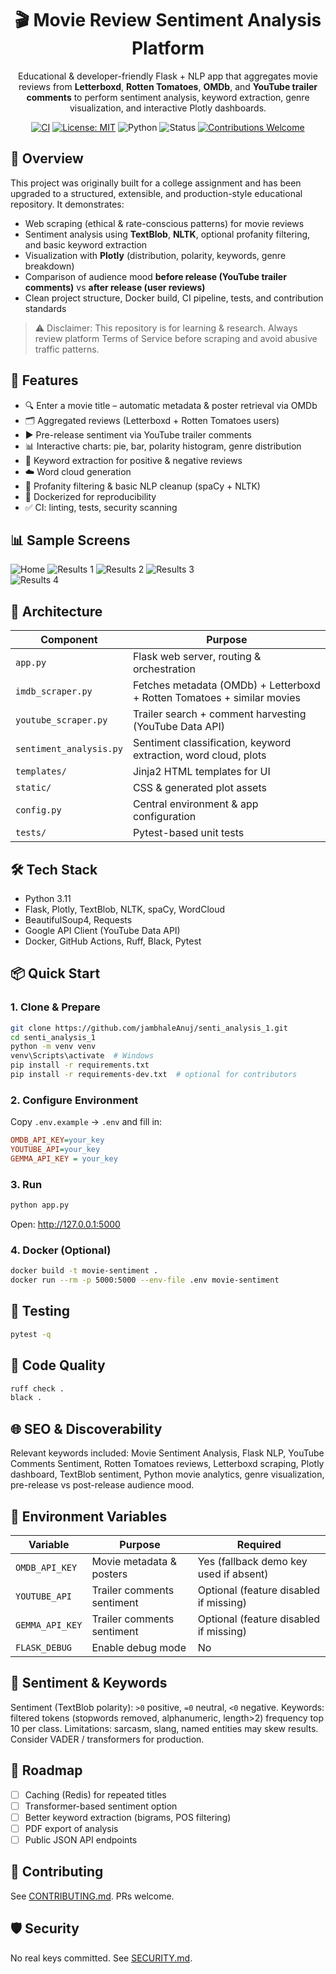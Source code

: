 <div align="center">

# 🎬 Movie Review Sentiment Analysis Platform

Educational & developer-friendly Flask + NLP app that aggregates movie reviews from **Letterboxd**, **Rotten Tomatoes**, **OMDb**, and **YouTube trailer comments** to perform sentiment analysis, keyword extraction, genre visualization, and interactive Plotly dashboards.

[![CI](https://github.com/jambhaleAnuj/senti_analysis_1/actions/workflows/ci.yml/badge.svg)](../../actions)
[![License: MIT](https://img.shields.io/badge/License-MIT-green.svg)](LICENSE)
![Python](https://img.shields.io/badge/Python-3.11+-blue.svg)
![Status](https://img.shields.io/badge/Project-Educational-informational)
[![Contributions Welcome](https://img.shields.io/badge/Contributions-welcome-brightgreen.svg)](CONTRIBUTING.md)

</div>

## 📌 Overview

This project was originally built for a college assignment and has been upgraded to a structured, extensible, and production-style educational repository. It demonstrates:

-   Web scraping (ethical & rate-conscious patterns) for movie reviews
-   Sentiment analysis using **TextBlob**, **NLTK**, optional profanity filtering, and basic keyword extraction
-   Visualization with **Plotly** (distribution, polarity, keywords, genre breakdown)
-   Comparison of audience mood **before release (YouTube trailer comments)** vs **after release (user reviews)**
-   Clean project structure, Docker build, CI pipeline, tests, and contribution standards

> ⚠️ Disclaimer: This repository is for learning & research. Always review platform Terms of Service before scraping and avoid abusive traffic patterns.

## 🚀 Features

-   🔍 Enter a movie title – automatic metadata & poster retrieval via OMDb
-   🗂 Aggregated reviews (Letterboxd + Rotten Tomatoes users)
-   ▶️ Pre-release sentiment via YouTube trailer comments
-   📊 Interactive charts: pie, bar, polarity histogram, genre distribution
-   🧠 Keyword extraction for positive & negative reviews
-   ☁️ Word cloud generation
-   🧼 Profanity filtering & basic NLP cleanup (spaCy + NLTK)
-   🐳 Dockerized for reproducibility
-   ✅ CI: linting, tests, security scanning

## 📊 Sample Screens

![Home](/screenshots/HomeScreen.png)
![Results 1](/screenshots/ResultScreen1.png)
![Results 2](/screenshots/ResultScreen2.png)
![Results 3](/screenshots/ResultScreen3.png)  
![Results 4](/screenshots/ResultScreen4.png)

## 🧱 Architecture

| Component               | Purpose                                                                 |
| ----------------------- | ----------------------------------------------------------------------- |
| `app.py`                | Flask web server, routing & orchestration                               |
| `imdb_scraper.py`       | Fetches metadata (OMDb) + Letterboxd + Rotten Tomatoes + similar movies |
| `youtube_scraper.py`    | Trailer search + comment harvesting (YouTube Data API)                  |
| `sentiment_analysis.py` | Sentiment classification, keyword extraction, word cloud, plots         |
| `templates/`            | Jinja2 HTML templates for UI                                            |
| `static/`               | CSS & generated plot assets                                             |
| `config.py`             | Central environment & app configuration                                 |
| `tests/`                | Pytest-based unit tests                                                 |

## 🛠 Tech Stack

-   Python 3.11
-   Flask, Plotly, TextBlob, NLTK, spaCy, WordCloud
-   BeautifulSoup4, Requests
-   Google API Client (YouTube Data API)
-   Docker, GitHub Actions, Ruff, Black, Pytest

## 📦 Quick Start

### 1. Clone & Prepare

```bash
git clone https://github.com/jambhaleAnuj/senti_analysis_1.git
cd senti_analysis_1
python -m venv venv
venv\Scripts\activate  # Windows
pip install -r requirements.txt
pip install -r requirements-dev.txt  # optional for contributors
```

### 2. Configure Environment

Copy `.env.example` → `.env` and fill in:

```ini
OMDB_API_KEY=your_key
YOUTUBE_API=your_key
GEMMA_API_KEY = your_key
```

### 3. Run

```bash
python app.py
```

Open: <http://127.0.0.1:5000>

### 4. Docker (Optional)

```bash
docker build -t movie-sentiment .
docker run --rm -p 5000:5000 --env-file .env movie-sentiment
```

## 🧪 Testing

```bash
pytest -q
```

## 🧹 Code Quality

```bash
ruff check .
black .
```

## 🌐 SEO & Discoverability

Relevant keywords included: Movie Sentiment Analysis, Flask NLP, YouTube Comments Sentiment, Rotten Tomatoes reviews, Letterboxd scraping, Plotly dashboard, TextBlob sentiment, Python movie analytics, genre visualization, pre-release vs post-release audience mood.

## 🔐 Environment Variables

| Variable        | Purpose                    | Required                               |
| --------------- | -------------------------- | -------------------------------------- |
| `OMDB_API_KEY`  | Movie metadata & posters   | Yes (fallback demo key used if absent) |
| `YOUTUBE_API`   | Trailer comments sentiment | Optional (feature disabled if missing) |
| `GEMMA_API_KEY` | Trailer comments sentiment | Optional (feature disabled if missing) |
| `FLASK_DEBUG`   | Enable debug mode          | No                                     |

## 🧠 Sentiment & Keywords

Sentiment (TextBlob polarity): `>0` positive, `=0` neutral, `<0` negative.
Keywords: filtered tokens (stopwords removed, alphanumeric, length>2) frequency top 10 per class.
Limitations: sarcasm, slang, named entities may skew results. Consider VADER / transformers for production.

## 🧭 Roadmap

-   [ ] Caching (Redis) for repeated titles
-   [ ] Transformer-based sentiment option
-   [ ] Better keyword extraction (bigrams, POS filtering)
-   [ ] PDF export of analysis
-   [ ] Public JSON API endpoints

## 🤝 Contributing

See [CONTRIBUTING.md](CONTRIBUTING.md). PRs welcome.

## 🛡 Security

No real keys committed. See [SECURITY.md](SECURITY.md).

##
